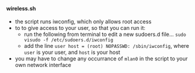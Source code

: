 #### wireless.sh
- the script runs iwconfig, which only allows root access
- to to give access to your user, so that you can run it:
  - run the following from terminal to edit a new sudoers.d file... `sudo visudo -f /etc/sudoers.d/iwconfig`
  - add the line `user host = (root) NOPASSWD: /sbin/iwconfig`, where `user` is your user, and `host` is your host
- you may have to change any occurrance of `mlan0` in the script to your own network interface
